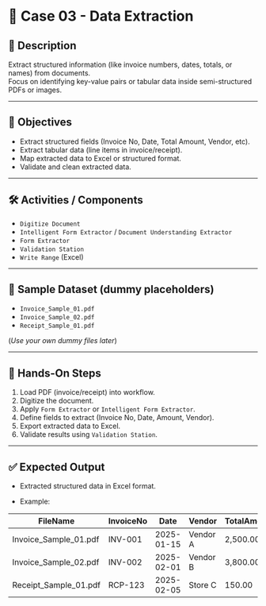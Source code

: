 # 📂 Case 03 - Data Extraction

## 📄 Description
Extract structured information (like invoice numbers, dates, totals, or names) from documents.  
Focus on identifying key-value pairs or tabular data inside semi-structured PDFs or images.

---

## 🎯 Objectives
- Extract structured fields (Invoice No, Date, Total Amount, Vendor, etc).  
- Extract tabular data (line items in invoice/receipt).  
- Map extracted data to Excel or structured format.  
- Validate and clean extracted data.

---

## 🛠️ Activities / Components
- `Digitize Document`  
- `Intelligent Form Extractor` / `Document Understanding Extractor`  
- `Form Extractor`  
- `Validation Station`  
- `Write Range` (Excel)

---

## 📂 Sample Dataset (dummy placeholders)
- `Invoice_Sample_01.pdf`  
- `Invoice_Sample_02.pdf`  
- `Receipt_Sample_01.pdf`

(*Use your own dummy files later*)

---

## 🚀 Hands-On Steps
1. Load PDF (invoice/receipt) into workflow.  
2. Digitize the document.  
3. Apply `Form Extractor` or `Intelligent Form Extractor`.  
4. Define fields to extract (Invoice No, Date, Amount, Vendor).  
5. Export extracted data to Excel.  
6. Validate results using `Validation Station`.

---

## ✅ Expected Output
- Extracted structured data in Excel format.  

- Example:

| FileName             | InvoiceNo | Date       | Vendor    | TotalAmount |
|-----------------------|-----------|------------|-----------|-------------|
| Invoice_Sample_01.pdf | INV-001   | 2025-01-15 | Vendor A  | 2,500.00    |
| Invoice_Sample_02.pdf | INV-002   | 2025-02-01 | Vendor B  | 3,800.00    |
| Receipt_Sample_01.pdf | RCP-123   | 2025-02-05 | Store C   | 150.00      |
